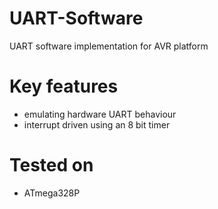 # UART-Software
UART software implementation for AVR platform

# Key features
- emulating hardware UART behaviour
- interrupt driven using an 8 bit timer

# Tested on
- ATmega328P
